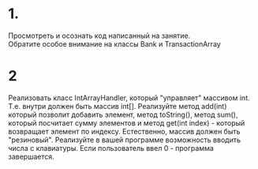 # 1.
Просмотреть и осознать код написанный на занятие.  
Обратите особое внимание на классы Bank и TransactionArray

# 2
Реализовать класс IntArrayHandler, который "управляет" массивом int. Т.е. внутри должен быть массив int[].
Реализуйте метод add(int) который позволит добавить элемент, метод toString(),  метод sum(), который 
посчитает сумму элементов и метод get(int index) - который возвращает элемент по индексу. Естественно, массив 
должен быть "резиновый".
Реализуйте в вашей программе возможность вводить числа с клавиатуры. Если пользователь ввел 0 - программа завершается.







